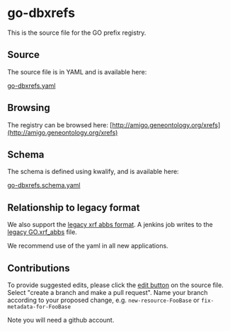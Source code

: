 # go-dbxrefs

This is the source file for the GO prefix registry.

## Source

The source file is in YAML and is available here:

[go-dbxrefs.yaml](go-dbxrefs.yaml)

## Browsing

The registry can be browsed here: [http://amigo.geneontology.org/xrefs](http://amigo.geneontology.org/xrefs)

## Schema

The schema is defined using kwalify, and is available here:

[go-dbxrefs.schema.yaml](go-dbxrefs.schema.yaml)

## Relationship to legacy format

We also support the [legacy xrf abbs format](http://geneontology.org/doc/GO.xrf_abbs_spec). A jenkins job writes to the [legacy GO.xrf_abbs](http://www.geneontology.org/doc/GO.xrf_abbs) file.

We recommend use of the yaml in all new applications.

## Contributions

To provide suggested edits, please click the [edit button](https://github.com/geneontology/go-site/edit/master/metadata/db-xrefs.yaml) on the source file. Select "create a branch and make a pull request". Name your branch according to your proposed change, e.g. `new-resource-FooBase` or `fix-metadata-for-FooBase`

Note you will need a github account.
